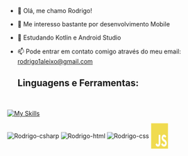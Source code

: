 - 👋 Olá, me chamo Rodrigo!
- 👀 Me interesso bastante por desenvolvimento Mobile
- 🌱 Estudando Kotlin e Android Studio
- 📫 Pode entrar em contato comigo através do meu email: rodrigo1aleixo@gmail.com
  
  <h2>Linguagens e Ferramentas:</h2>
  
<div style="display: inline_block"><br>

   [![My Skills](https://skillicons.dev/icons?i=kotlin,androidstudio)](https://skillicons.dev)
  
  <img align="center" alt="Rodrigo-csharp" height="60" width="40" src="https://cdn.jsdelivr.net/gh/devicons/devicon@latest/icons/nodejs/nodejs-original-wordmark.svg" />
   <img align="center" alt="Rodrigo-html" height="60" width="40" src="https://cdn.jsdelivr.net/gh/devicons/devicon/icons/html5/html5-plain-wordmark.svg" />
   <img align="center" alt="Rodrigo-css" height="60" width="40" src="https://cdn.jsdelivr.net/gh/devicons/devicon/icons/css3/css3-plain-wordmark.svg" />
   <img align="center" alt="Rodrigo-js" height="60" width="40" src="https://raw.githubusercontent.com/devicons/devicon/master/icons/javascript/javascript-plain.svg" />      
</div>
